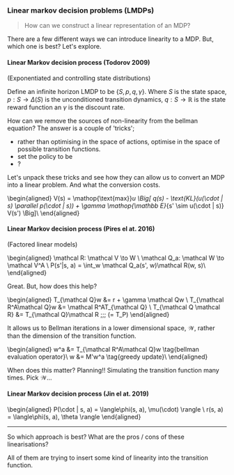 ### Linear markov decision problems (LMDPs)

> How can we construct a linear representation of an MDP?

There are a few different ways we can introduce linearity to a MDP. But, which one is best? Let's explore.

#### Linear Markov decision process (Todorov 2009)
(Exponentiated and controlling state distributions)

Define an infinite horizon LMDP to be $\{S, p, q, \gamma\}$.
Where $S$ is the state space, $p: S \to \Delta(S)$ is the unconditioned transition dynamics, $q: S \to \mathbb R$ is the state reward function an $\gamma$ is the discount rate.

How can we remove the sources of non-linearity from the bellman equation? The answer is a couple of 'tricks';

- rather than optimising in the space of actions, optimise in the space of possible transition functions.
- set the policy to be
- ?

Let's unpack these tricks and see how they can allow us to convert an MDP into a linear problem. And what the conversion costs.

\begin{aligned}
V(s) = \mathop{\text{max}}_u \Big[ q(s) -  \text{KL}(u(\cdot | s) \parallel p(\cdot | s)) +  \gamma \mathop{\mathbb E}_{s' \sim u(\cdot | s)} V(s') \Big]\\
\end{aligned}



#### Linear Markov decision process (Pires el at. 2016)
(Factored linear models)

\begin{aligned}
\mathcal R: \mathcal V \to W \\
\mathcal Q_a: \mathcal W \to \mathcal V^A \\
P(s'|s, a) = \int_w \mathcal Q_a(s', w)\mathcal R(w, s)\\
\end{aligned}

Great. But, how does this help?


\begin{aligned}
T_{\mathcal Q}w &= r + \gamma \mathcal Qw \\
T_{\mathcal R^A\mathcal Q}w &= \mathcal R^AT_{\mathcal Q} \\
T_{\mathcal Q \mathcal R} &= T_{\mathcal Q}\mathcal R \;\;\; (= T_P)
\end{aligned}


It allows us to Bellman iterations in a lower dimensional space, $\mathcal W$, rather than the dimension of the transition function.


\begin{aligned}
w^a &= T_{\mathcal R^A\mathcal Q}w \tag{bellman evaluation operator}\\
w &= M'w^a \tag{greedy update}\\
\end{aligned}


When does this matter?
Planning!! Simulating the transition function many times. Pick $\mathcal W$...

#### Linear Markov decision process (Jin el at. 2019)

\begin{aligned}
P(\cdot | s, a) = \langle\phi(s, a), \mu(\cdot) \rangle \\
r(s, a) = \langle\phi(s, a), \theta \rangle
\end{aligned}

***

So which approach is best? What are the pros / cons of these linearisations?

All of them are trying to insert some kind of linearity into the transition function.
